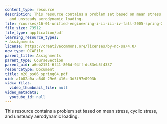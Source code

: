 ```yaml
---
content_type: resource
description: This resource contains a problem set based on mean stress, cyclic stress,
  and unsteady aerodynamic loading.
file: /courses/16-01-unified-engineering-i-ii-iii-iv-fall-2005-spring-2006/a1b82a0aa64029e6416c3d5f97e0993b_m20_ps06_spring04.pdf
file_size: 73512
file_type: application/pdf
learning_resource_types:
- Assignments
license: https://creativecommons.org/licenses/by-nc-sa/4.0/
ocw_type: OCWFile
parent_title: Assignments
parent_type: CourseSection
parent_uid: a6eb2151-6f41-806d-94ff-dc83eb5f4337
resourcetype: Document
title: m20_ps06_spring04.pdf
uid: a1b82a0a-a640-29e6-416c-3d5f97e0993b
video_files:
  video_thumbnail_file: null
video_metadata:
  youtube_id: null
---
```

This resource contains a problem set based on mean stress, cyclic stress, and unsteady aerodynamic loading.